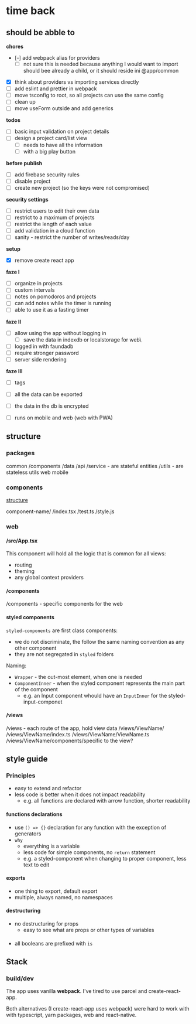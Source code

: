 # time back

## should be abble to

**chores**

- [-] add webpack alias for providers
  - [ ] not sure this is needed because anything I would want to import should bee already a child, or it should reside ini @app/common
- [x] think about providers vs importing services directly
- [ ] add eslint and prettier in webpack
- [ ] move tsconfig to root, so all projects can use the same config
- [ ] clean up 
- [ ] move useForm outside and add generics

**todos**

- [ ] basic input validation on project details
- [ ] design a project card/list view
  - [ ] needs to have all the information
  - [ ] with a big play button

**before publish**
- [ ] add firebase security rules
- [ ] disable project
- [ ] create new project (so the keys were not compromised)

**security settings**

- [ ] restrict users to edit their own data
- [ ] restrict to a maximum of projects
- [ ] restrict the length of each value
- [ ] add validation in a cloud function
- [ ] sanity - restrict the number of writes/reads/day

**setup**
- [x] remove create react app

**faze I**
- [ ] organize in projects
- [ ] custom intervals
- [ ] notes on pomodoros and projects
- [ ] can add notes while the timer is running
- [ ] able to use it as a fasting timer

**faze II**
- [ ] allow using the app without logging in
  - [ ] save the data in indexdb or localstorage for web\
- [ ] logged in with faundadb
- [ ] require stronger password
- [ ] server side rendering

**faze III**
- [ ] tags
- [ ] all the data can be exported
- [ ] the data in the db is encrypted
- [ ] runs on mobile and web (web with PWA)


## structure

### packages

common
  /components
  /data
    /api
      /service - are stateful entities
      /utils - are stateless utils
web
mobile

### components


[structure](https://www.robinwieruch.de/react-folder-structure)

component-name/
  /index.tsx 
  /test.ts
  /style.js

### web

#### /src/App.tsx

This component will hold all the logic that is common for all views:
- routing
- theming
- any global context providers
#### /components

/components - specific components for the web

#### styled components

`styled-components` are first class components:
  -  we do not discriminate, the follow the same naming convention as any other component 
  -  they are not segregated in `styled` folders

Naming:
- `Wrapper` - the out-most element, when one is needed
- `ComponentInner` - when the styled component represents the main part of the component
  - e.g. an Input component whould have an `InputInner` for the styled-input-componet
#### /views

/views - each route of the app, hold view data
/views/ViewName/
/views/ViewName/index.ts
/views/ViewName/ViewName.ts
/views/ViewName/components/specific to the view?

## style guide

### Principles

- easy to extend and refactor
- less code is better when it does not impact readability
  - e.g. all functions are declared with arrow function, shorter readability
#### functions declarations
- use `() => {}` declaration for any function with the exception of generators
- `why` 
  -  everything is a variable
  -  less code for simple components, no `return` statement
  -  e.g. a styled-component when changing to proper component, less text to edit
#### exports
- one thing to export, default export
- multiple, always named, no namespaces

#### destructuring
- no destructuring for props
  - easy to see what are props or other types of variables

####
- all booleans are prefixed with `is`


## Stack

### build/dev

The app uses vanilla **webpack**. I've tired to  use parcel and create-react-app.

Both alternatives (I create-react-app uses webpack) were hard to work with with typescript, yarn packages, web and react-native.
